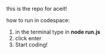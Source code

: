 this is the repo for aceit!

how to run in codespace:
1. in the terminal type in **node run.js**
2. click enter
3. Start coding!